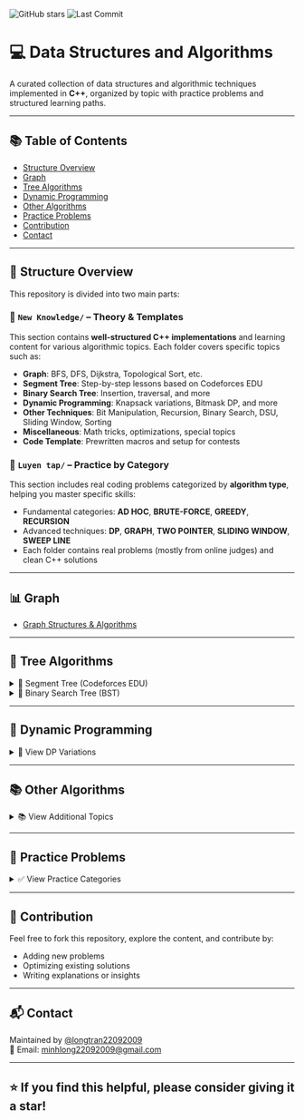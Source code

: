 ![GitHub stars](https://img.shields.io/github/stars/longtran22092009/Data_Structures_and_Algorithms?style=social)
![Last Commit](https://img.shields.io/github/last-commit/longtran22092009/Data_Structures_and_Algorithms)
# 💻 Data Structures and Algorithms
A curated collection of data structures and algorithmic techniques implemented in **C++**, organized by topic with practice problems and structured learning paths.

---

## 📚 Table of Contents
- [Structure Overview](#-structure-overview)
- [Graph](#-graph)
- [Tree Algorithms](#-tree-algorithms)
- [Dynamic Programming](#-dynamic-programming)
- [Other Algorithms](#-other-algorithms)
- [Practice Problems](#-practice-problems)
- [Contribution](#-contribution)
- [Contact](#-contact)

---

## 📁 Structure Overview

This repository is divided into two main parts:

### 🔹 `New Knowledge/` – Theory & Templates
This section contains **well-structured C++ implementations** and learning content for various algorithmic topics. Each folder covers specific topics such as:

- **Graph**: BFS, DFS, Dijkstra, Topological Sort, etc.
- **Segment Tree**: Step-by-step lessons based on Codeforces EDU
- **Binary Search Tree**: Insertion, traversal, and more
- **Dynamic Programming**: Knapsack variations, Bitmask DP, and more
- **Other Techniques**: Bit Manipulation, Recursion, Binary Search, DSU, Sliding Window, Sorting
- **Miscellaneous**: Math tricks, optimizations, special topics
- **Code Template**: Prewritten macros and setup for contests

### 🔸 `Luyen tap/` – Practice by Category
This section includes real coding problems categorized by **algorithm type**, helping you master specific skills:

- Fundamental categories: **AD HOC**, **BRUTE-FORCE**, **GREEDY**, **RECURSION**
- Advanced techniques: **DP**, **GRAPH**, **TWO POINTER**, **SLIDING WINDOW**, **SWEEP LINE**
- Each folder contains real problems (mostly from online judges) and clean C++ solutions

---

## 📊 Graph
- [Graph Structures & Algorithms](https://github.com/longtran22092009/Data-Structure/tree/main/New%20Knowledge/Graph)

---

## 🌳 Tree Algorithms

<details>
<summary>🌴 Segment Tree (Codeforces EDU)</summary>

- [Part 1 (Lesson 4)](https://codeforces.com/edu/course/2/lesson/4)
  - [Step 1](https://github.com/longtran22092009/Data-Structure/tree/main/New%20Knowledge/Segment%20Tree/Part%201/Step%201)
  - [Step 2](https://github.com/longtran22092009/Data-Structure/tree/main/New%20Knowledge/Segment%20Tree/Part%201/Step%202)
  - [Step 3](https://github.com/longtran22092009/Data-Structure/tree/main/New%20Knowledge/Segment%20Tree/Part%201/Step%203)
  - [Step 4](https://github.com/longtran22092009/Data-Structure/tree/main/New%20Knowledge/Segment%20Tree/Part%201/Step%204)

- [Part 2 (Lesson 5)](https://codeforces.com/edu/course/2/lesson/5)
  - [Step 1](https://github.com/longtran22092009/Data-Structure/tree/main/New%20Knowledge/Segment%20Tree/Part%202/Step%201)
  - [Step 2](https://github.com/longtran22092009/Data-Structure/tree/main/New%20Knowledge/Segment%20Tree/Part%202/Step%202)
  - [Step 3](https://github.com/longtran22092009/Data-Structure/tree/main/New%20Knowledge/Segment%20Tree/Part%202/Step%203)
  - [Step 4](https://github.com/longtran22092009/Data-Structure/tree/main/New%20Knowledge/Segment%20Tree/Part%202/Step%204)

</details>

<details>
<summary>🌲 Binary Search Tree (BST)</summary>

- [BST Folder](https://github.com/longtran22092009/Data_Structures_and_Algorithms/tree/main/New%20Knowledge/Binary%20Search%20Tree)

</details>

---

## 🧠 Dynamic Programming

<details>
<summary>🧠 View DP Variations</summary>

- [0-1 Knapsack](https://github.com/longtran22092009/Data_Structures_and_Algorithms/blob/main/New%20Knowledge/Dynamic%20Programming/0-1%20Knapsack.cpp)  
- [Bitmask DP](https://github.com/longtran22092009/Data_Structures_and_Algorithms/blob/main/New%20Knowledge/Dynamic%20Programming/Bitmask%20DP.cpp)  
- [Bounded Knapsack](https://github.com/longtran22092009/Data_Structures_and_Algorithms/blob/main/New%20Knowledge/Dynamic%20Programming/Bounded%20Knapsack.cpp)  
- [Counting Solutions](https://github.com/longtran22092009/Data_Structures_and_Algorithms/blob/main/New%20Knowledge/Dynamic%20Programming/Counting%20Solutions.cpp)  
- [Multi-dimensional Knapsack](https://github.com/longtran22092009/Data_Structures_and_Algorithms/blob/main/New%20Knowledge/Dynamic%20Programming/Multi-dimensional%20Knapsack.cpp)  
- [Subset Sum Knapsack](https://github.com/longtran22092009/Data_Structures_and_Algorithms/blob/main/New%20Knowledge/Dynamic%20Programming/Subset%20Sum%20Knapsack.cpp)  
- [Unbounded Knapsack](https://github.com/longtran22092009/Data_Structures_and_Algorithms/blob/main/New%20Knowledge/Dynamic%20Programming/Unbounded%20Knapsack.cpp)

</details>

---

## 📚 Other Algorithms

<details>
<summary>📚 View Additional Topics</summary>

- 🧮 [Mathematics & Miscellaneous](https://github.com/longtran22092009/Data-Structure/tree/main/New%20Knowledge/Other%20algorithm)  
- ⚙️ [Code Template](https://github.com/longtran22092009/Data_Structures_and_Algorithms/blob/main/Code%20Template.cpp)

</details>

---

## 🎯 Practice Problems

<details>
<summary>✅ View Practice Categories</summary>

- [AD HOC](https://github.com/longtran22092009/Data_Structures_and_Algorithms/tree/main/Luyen%20tap/AD%20HOC%20%E2%9C%94!!!)  
- [GAME](https://github.com/longtran22092009/Data_Structures_and_Algorithms/tree/main/Luyen%20tap/GAME%20%E2%9C%94)  
- [GREEDY (THAM LAM)](https://github.com/longtran22092009/Data_Structures_and_Algorithms/tree/main/Luyen%20tap/THAM%20LAM%20%E2%9C%94)  
- [COMBINATORICS (TO HOP)](https://github.com/longtran22092009/Data_Structures_and_Algorithms/tree/main/Luyen%20tap/TO%20HOP%20%E2%9C%94!!!)  
- [TWO POINTER (HAI CON TRO)](https://github.com/longtran22092009/Data_Structures_and_Algorithms/tree/main/Luyen%20tap/TWO%20POINTER%20%E2%9C%94)  
- [BRUTE-FORCE (VET CAN)](https://github.com/longtran22092009/Data_Structures_and_Algorithms/tree/main/Luyen%20tap/VET%20CAN%20%E2%9C%94)  
- [RECURSION (DE QUY)](https://github.com/longtran22092009/Data_Structures_and_Algorithms/tree/main/Luyen%20tap/DE%20QUY)  
- [GRAPH (DO THI)](https://github.com/longtran22092009/Data_Structures_and_Algorithms/tree/main/Luyen%20tap/DO%20THI)  
- [DP (QUY HOACH DONG)](https://github.com/longtran22092009/Data_Structures_and_Algorithms/tree/main/Luyen%20tap/DP)  
- [SLIDING WINDOW (CUA SO TRUOT)](https://github.com/longtran22092009/Data_Structures_and_Algorithms/tree/main/Luyen%20tap/SLIDING%20WINDOW)  
- [SWEEP LINE (DUONG QUET)](https://github.com/longtran22092009/Data_Structures_and_Algorithms/tree/main/Luyen%20tap/SWEEP%20LINE%20✔)

</details>

---

## 🚀 Contribution

Feel free to fork this repository, explore the content, and contribute by:
- Adding new problems
- Optimizing existing solutions
- Writing explanations or insights

---

## 📬 Contact

Maintained by [@longtran22092009](https://github.com/longtran22092009)  
📧 Email: minhlong22092009@gmail.com

---

## ⭐ If you find this helpful, please consider giving it a star!
